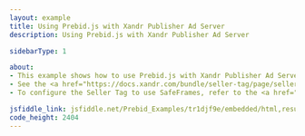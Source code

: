 ```yaml
---
layout: example
title: Using Prebid.js with Xandr Publisher Ad Server
description: Using Prebid.js with Xandr Publisher Ad Server

sidebarType: 1

about:
- This example shows how to use Prebid.js with Xandr Publisher Ad Server.
- See the <a href="https://docs.xandr.com/bundle/seller-tag/page/seller-tag/seller-tag.html">Seller Tag (AST)</a> documentation for more information.
- To configure the Seller Tag to use SafeFrames, refer to the <a href="https://docs.xandr.com/bundle/seller-tag/page/seller-tag/safeframe-api-reference.html">SafeFrame API Reference</a>.

jsfiddle_link: jsfiddle.net/Prebid_Examples/tr1djf9e/embedded/html,result
code_height: 2404
---
```

